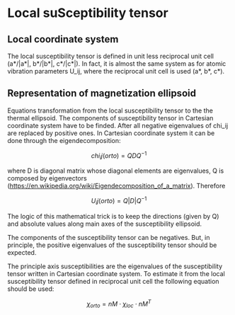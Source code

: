 
# Local suSceptibility tensor

## Local coordinate system

The local susceptibility tensor is defined in unit less reciprocal unit cell (a*/|a*|, b*/|b*|, c*/|c*|). In fact, it is almost the same system as for atomic vibration parameters U_ij, where the reciprocal unit cell is used (a*, b*, c*).

## Representation of magnetization ellipsoid

Equations transformation from the local susceptibility tensor to the the thermal ellipsoid. The components of susceptibility tensor in Cartesian coordinate system have to be finded. After all negative eigenvalues of chi_ij are replaced by positive ones. In Cartesian coordinate system it can be done through the eigendecomposition:

$$ 
chi_ij(orto) = Q  D  Q^{-1} 
$$

where D is diagonal matrix whose diagonal elements are eigenvalues,  Q is composed by eigenvectors (https://en.wikipedia.org/wiki/Eigendecomposition_of_a_matrix). Therefore
 
$$
U_ij(orto)= Q  |D|  Q^{-1}
$$

The logic of this mathematical trick is to keep the directions (given by Q) and absolute values along main axes of the susceptibility ellipsoid. 

The components of the susceptibility tensor can be negatives. But, in principle, the positive eigenvalues of the susceptibility tensor  should be expected.

The principle axis susceptibilities are the eigenvalues of the susceptibility tensor written in Cartesian coordinate system. To estimate it from the local susceptibility tensor defined in reciprocal unit cell the following equation should be used:

$$
\chi_{orto} = nM \cdot \chi_{loc} \cdot nM^T
$$
